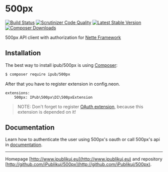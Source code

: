 # 500px

[![Build Status](https://img.shields.io/travis/iPublikuj/500px.svg?style=flat-square)](https://travis-ci.org/iPublikuj/500px)
[![Scrutinizer Code Quality](https://img.shields.io/scrutinizer/g/iPublikuj/500px.svg?style=flat-square)](https://scrutinizer-ci.com/g/iPublikuj/500px/?branch=master)
[![Latest Stable Version](https://img.shields.io/packagist/v/ipub/500px.svg?style=flat-square)](https://packagist.org/packages/ipub/500px)
[![Composer Downloads](https://img.shields.io/packagist/dt/ipub/500px.svg?style=flat-square)](https://packagist.org/packages/ipub/500px)

500px API client with authorization for [Nette Framework](http://nette.org/)

## Installation

The best way to install ipub/500px is using [Composer](http://getcomposer.org/):

```sh
$ composer require ipub/500px
```

After that you have to register extension in config.neon.

```neon
extensions:
	500px: IPub\500px\DI\500pxExtension
```

> NOTE: Don't forget to register [OAuth extension](http://github.com/iPublikuj/oauth), because this extension is depended on it!

## Documentation

Learn how to authenticate the user using 500px's oauth or call 500px's api in [documentation](https://github.com/iPublikuj/500px/blob/master/docs/en/index.md).

***
Homepage [http://www.ipublikuj.eu](http://www.ipublikuj.eu) and repository [http://github.com/iPublikuj/500px](http://github.com/iPublikuj/500px).
